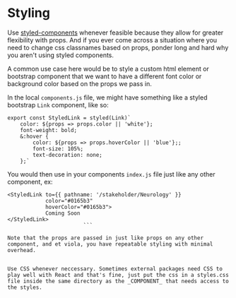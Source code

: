 # Styling

Use [styled-components](https://github.com/styled-components/styled-components) whenever feasible because they allow for greater flexibility with props. And if you ever come across a situation where you need to change css classnames based on props, ponder long and hard why you aren't using styled components.

A common use case here would be to style a custom html element or bootstrap component that we want to have a different font color or background color based on the props we pass in.

In the local `components.js` file, we might have something like a styled bootstrap `Link` component, like so:

```
export const StyledLink = styled(Link)`
    color: ${props => props.color || 'white'};
    font-weight: bold;
    &:hover {
        color: ${props => props.hoverColor || 'blue'};;
        font-size: 105%;
        text-decoration: none;
    };`
```

You would then use in your components `index.js` file just like any other component, ex:

````
<StyledLink to={{ pathname: '/stakeholder/Neurology' }}
            color="#0165b3"
            hoverColor="#0165b3">
            Coming Soon
</StyledLink>
                        ```

Note that the props are passed in just like props on any other component, and et viola, you have repeatable styling with minimal overhead.


Use CSS whenever neccessary. Sometimes external packages need CSS to play well with React and that's fine, just put the css in a styles.css file inside the same directory as the _COMPONENT_ that needs access to the styles.
````
